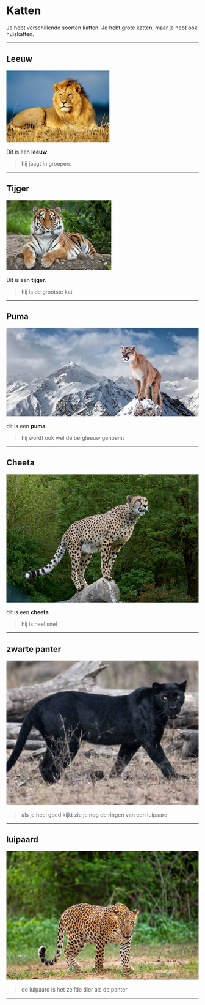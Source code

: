 # Katten

Je hebt verschillende soorten katten. Je hebt grote katten, maar je hebt ook huiskatten.

---

## Leeuw

![001](plaatjes/001.jpeg)

Dit is een **leeuw**.

>hij jaagt in groepen.

---

## Tijger

![002](plaatjes/002.jpeg)

Dit is een **tijger**.

>hij is de grootste kat

---

## Puma

![003](plaatjes/003.png)

dit is een **puma**.

>hij wordt ook wel de bergleeuw genoemt

---

## Cheeta

![004](plaatjes/004.jpeg)

dit is een **cheeta**
>hij is heel snel

---

## zwarte panter

![005](plaatjes/005.jpeg)
>als je heel goed kijkt zie je nog de ringen van een luipaard
---
## luipaard

![006](plaatjes/006.jpg)

>de luipaard is het zelfde dier als de panter
---
